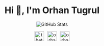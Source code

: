 <h1 align="center">Hi 👋, I'm Orhan Tugrul</h1>

<p align="center">
  <img src="https://github-readme-stats.vercel.app/api?username=orhantgrl&show_icons=true&count_private=true&text_color=24292e&icon_color=24292e&title_color=24292e&hide_border=true&include_all_commits=true&hide_title=true" alt="GitHub Stats">
</p>

<p align="center">
<a href="https://twitter.com/thetgrl" target="blank"><img align="center" src="https://cdn.jsdelivr.net/npm/simple-icons@3.0.1/icons/twitter.svg" alt="thetgrl" height="30" width="30" /></a>
&thinsp;
<a href="https://linkedin.com/in/orhantgrl" target="blank"><img align="center" src="https://cdn.jsdelivr.net/npm/simple-icons@3.0.1/icons/linkedin.svg" alt="orhantgrl" height="30" width="30" /></a>
&thinsp;
<a href="https://www.hackerrank.com/orhantgrl" target="blank"><img align="center" src="https://cdn.jsdelivr.net/npm/simple-icons@3.0.1/icons/hackerrank.svg" alt="orhantgrl" height="30" width="30" /></a>
</p>